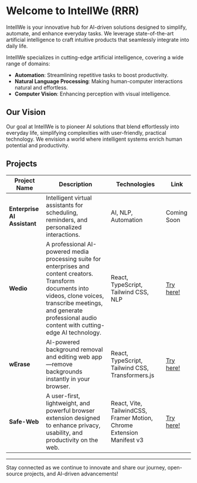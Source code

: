 # Welcome to IntellWe (RRR)

IntellWe is your innovative hub for AI-driven solutions designed to simplify, automate, and enhance everyday tasks. We leverage state-of-the-art artificial intelligence to craft intuitive products that seamlessly integrate into daily life.

IntellWe specializes in cutting-edge artificial intelligence, covering a wide range of domains:

- **Automation**: Streamlining repetitive tasks to boost productivity.
- **Natural Language Processing**: Making human-computer interactions natural and effortless.
- **Computer Vision**: Enhancing perception with visual intelligence.

## Our Vision

Our goal at IntellWe is to pioneer AI solutions that blend effortlessly into everyday life, simplifying complexities with user-friendly, practical technology. We envision a world where intelligent systems enrich human potential and productivity.

## Projects

| Project Name                   | Description                                                                          | Technologies                                                      | Link                                       |
|--------------------------------|--------------------------------------------------------------------------------------|-------------------------------------------------------------------|--------------------------------------------|
| **Enterprise AI Assistant**    | Intelligent virtual assistants for scheduling, reminders, and personalized interactions. | AI, NLP, Automation                                               | Coming Soon                                |
| **Wedio**                      | A professional AI-powered media processing suite for enterprises and content creators. Transform documents into videos, clone voices, transcribe meetings, and generate professional audio content with cutting-edge AI technology. | React, TypeScript, Tailwind CSS, NLP                              | [Try here!](https://wedio.intellwe.com/)   |
| **wErase**                     | AI-powered background removal and editing web app—remove backgrounds instantly in your browser. | React, TypeScript, Tailwind CSS, Transformers.js                  | [Try here!](https://werase.intellwe.com/)  |
| **Safe-Web**                   | A user-first, lightweight, and powerful browser extension designed to enhance privacy, usability, and productivity on the web. | React, Vite, TailwindCSS, Framer Motion, Chrome Extension Manifest v3 | [Try here!](https://safeweb.intellwe.com) |

---

Stay connected as we continue to innovate and share our journey, open-source projects, and AI-driven advancements!
